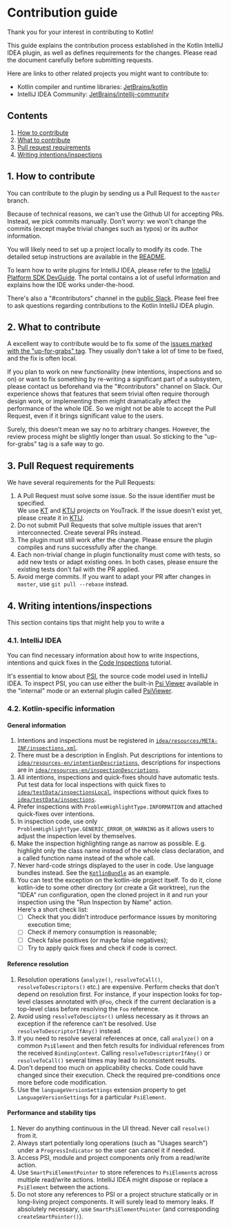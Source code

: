 # Contribution guide

Thank you for your interest in contributing to Kotlin!

This guide explains the contribution process established in the Kotlin IntelliJ IDEA plugin, as well as defines requirements for the changes.
Please read the document carefully before submitting requests.

Here are links to other related projects you might want to contribute to:

- Kotlin compiler and runtime libraries: [JetBrains/kotlin](https://github.com/JetBrains/kotlin)
- IntelliJ IDEA Community: [JetBrains/intellij-community](https://github.com/JetBrains/intellij-community)

## Contents

1. [How to contribute](#1-how-to-contribute)
2. [What to contribute](#2-what-to-contribute)
3. [Pull request requirements](#3-pull-request-requirements)
4. [Writing intentions/inspections](#4-writing-intentionsinspections)

## 1. How to contribute

You can contribute to the plugin by sending us a Pull Request to the `master` branch.

Because of technical reasons, we can't use the Github UI for accepting PRs.  Instead, we pick commits manually. Don't worry: 
we won't change the commits (except maybe trivial changes such as typos) or its author information.

You will likely need to set up a project locally to modify its code.
The detailed setup instructions are available in the [README](README.md).

To learn how to write plugins for IntelliJ IDEA, please refer to the 
[IntelliJ Platform SDK DevGuide](https://jetbrains.org/intellij/sdk/docs/intro/welcome.html). 
The portal contains a lot of useful information and explains how the IDE works under-the-hood.

There's also a "#contributors" channel in the [public Slack](https://surveys.jetbrains.com/s3/kotlin-slack-sign-up). 
Please feel free to ask questions regarding contributions to the Kotlin IntelliJ IDEA plugin.

## 2. What to contribute

A excellent way to contribute would be to fix some of the [issues marked with the "up-for-grabs" tag](https://youtrack.jetbrains.com/issues/KT?q=tag:%20%7BUp%20For%20Grabs%7D%20and%20(State:%20Open%20or%20State:%20Backlog)%20and%20(Subsystems:%20IDE*)).
They usually don't take a lot of time to be fixed, and the fix is often local.

If you plan to work on new functionality (new intentions, inspections and so on) or want to fix something by re-writing a significant
part of a subsystem, please contact us beforehand via the "#contributors" channel on Slack. Our experience shows that features that seem
trivial often require thorough design work, or implementing them might dramatically affect the performance of the whole IDE.
So we might not be able to accept the Pull Request, even if it brings significant value to the users.

Surely, this doesn't mean we say no to arbitrary changes. However, the review process might be slightly longer than usual. So sticking
to the "up-for-grabs" tag is a safe way to go.

## 3. Pull Request requirements

We have several requirements for the Pull Requests:

1. A Pull Request must solve some issue. So the issue identifier must be specified.  
   We use [KT](https://youtrack.jetbrains.com/issues/KT) and [KTIJ](https://youtrack.jetbrains.com/issues/KTIJ) projects on YouTrack.
   If the issue doesn't exist yet, please create it in [KTIJ](https://youtrack.jetbrains.com/issues/KTIJ).
2. Do not submit Pull Requests that solve multiple issues that aren't interconnected. Create several PRs instead.
3. The plugin must still work after the change. Please ensure the plugin compiles and runs successfully after the change.
4. Each non-trivial change in plugin functionality must come with tests, so add new tests or adapt existing ones. 
   In both cases, please ensure the existing tests don't fail with the PR applied.
5. Avoid merge commits. If you want to adapt your PR after changes in `master`, use `git pull --rebase` instead.

## 4. Writing intentions/inspections

This section contains tips that might help you to write a 

### 4.1. IntelliJ IDEA

You can find necessary information about how to write inspections, intentions and quick fixes 
in the [Code Inspections](https://jetbrains.org/intellij/sdk/docs/tutorials/code_inspections.html) tutorial.

It's essential to know 
about [PSI](https://www.jetbrains.org/intellij/sdk/docs/basics/architectural_overview/psi.html), the source code model used in IntelliJ IDEA.
To inspect PSI, you can use either the built-in [Psi Viewer](https://www.jetbrains.com/help/idea/psi-viewer.html) available 
in the "internal" mode or an external plugin called [PsiViewer](https://plugins.jetbrains.com/plugin/227-psiviewer).

### 4.2. Kotlin-specific information

#### General information

1. Intentions and inspections must be registered in [`idea/resources/META-INF/inspections.xml`](idea/resources/META-INF/inspections.xml).
2. There must be a description in English.
   Put descriptions for intentions to [`idea/resources-en/intentionDescriptions`](idea/resources-en/intentionDescriptions),
   descriptions for inspections are in [`idea/resources-en/inspectionDescriptions`](idea/resources-en/inspectionDescriptions).
3. All intentions, inspections and quick-fixes should have automatic tests.
   Put test data for local inspections with quick fixes to [`idea/testData/inspectionsLocal`](idea/testData/inspectionsLocal),
   inspections without quick fixes to [`idea/testData/inspections`](idea/testData/inspections).
4. Prefer inspections with `ProblemHighlightType.INFORMATION` and attached quick-fixes over intentions.
5. In inspection code, use only `ProblemHighlightType.GENERIC_ERROR_OR_WARNING` as it allows users to adjust 
   the inspection level by themselves.
6. Make the inspection highlighting range as narrow as possible. E.g. highlight only the class name instead of the whole class declaration,
   and a called function name instead of the whole call.
7. Never hard-code strings displayed to the user in code. Use language bundles instead.
   See the [`KotlinBundle`](idea/resources-en/messages/KotlinBundle.properties) as an example.
8. You can test the exception on the kotlin-ide project itself. To do it, clone kotlin-ide to some other directory 
   (or create a Git worktree), run the "IDEA" run configuration, open the cloned project in it and run your inspection using
   the "Run Inspection by Name" action.  
   Here's a short check list:
   - [ ] Check that you didn't introduce performance issues by monitoring execution time;
   - [ ] Check if memory consumption is reasonable;
   - [ ] Check false positives (or maybe false negatives);
   - [ ] Try to apply quick fixes and check if code is correct.

#### Reference resolution

1. Resolution operations (`analyze()`, `resolveToCall()`, `resolveToDescriptors()` etc.) are expensive. Perform checks that don't depend on
   resolution first. For instance, if your inspection looks for top-level classes annotated with `@Foo`, check if the current declaration is
   a top-level class before resolving the `Foo` reference.
2. Avoid using `resolveToDesciptor()` unless necessary as it throws an exception if the reference can't be resolved.
   Use `resolveToDescriptorIfAny()` instead.
3. If you need to resolve several references at once, call `analyze()` on a common `PsiElement` and then fetch results for individual
   references from the received `BindingContext`. Calling `resolveToDescriptorIfAny()` or `resolveToCall()` several times may lead to
   inconsistent results.
4. Don't depend too much on applicability checks. Code could have changed since their execution. Check the required pre-conditions once
   more before code modification.
5. Use the `languageVersionSettings` extension property to get `LanguageVersionSettings` for a particular `PsiElement`.

#### Performance and stability tips

1. Never do anything continuous in the UI thread. Never call `resolve()` from it.
2. Always start potentially long operations (such as "Usages search") under a `ProgressIndicator` so the user can cancel it if needed.
3. Access PSI, module and project components only from a read/write action.
4. Use `SmartPsiElementPointer` to store references to `PsiElement`s across multiple read/write actions. IntelliJ IDEA might dispose or
   replace a `PsiElement` between the actions.
5. Do not store any references to PSI or a project structure statically or in long-living project components. It will surely lead
   to memory leaks. If absolutely necessary, use `SmartPsiElementPointer` (and corresponding `createSmartPointer()`).